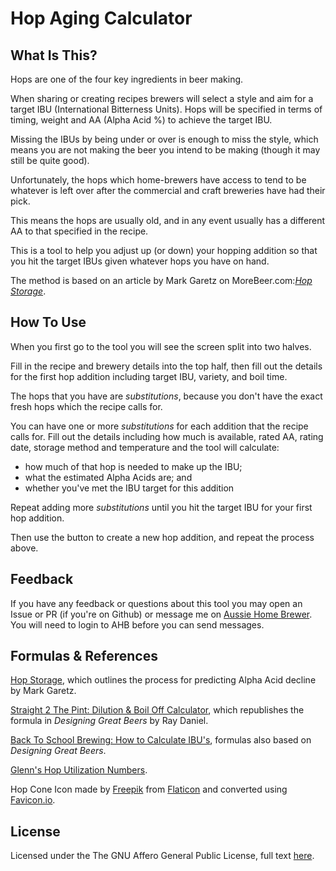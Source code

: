 # Hop Aging Calculator

## What Is This?

Hops are one of the four key ingredients in beer making.

When sharing or creating recipes brewers will select a style and aim for a target IBU (International Bitterness Units). Hops will be specified in terms of timing, weight and AA (Alpha Acid %) to achieve the target IBU.

Missing the IBUs by being under or over is enough to miss the style, which means you are not making the beer you intend to be making (though it may still be quite good).

Unfortunately, the hops which home-brewers have access to tend to be whatever is left over after the commercial and craft breweries have had their pick.

This means the hops are usually old, and in any event usually has a different AA to that specified in the recipe.

This is a tool to help you adjust up (or down) your hopping addition so that you hit the target IBUs given whatever hops you have on hand.

The method is based on an article by Mark Garetz on MoreBeer.com:_[Hop Storage](https://www.morebeer.com/articles/storing_hops_properly)_.

## How To Use

When you first go to the tool you will see the screen split into two halves.

Fill in the recipe and brewery details into the top half, then fill out the details for the first hop addition including target IBU, variety, and boil time.

The hops that you have are _substitutions_, because you don't have the exact fresh hops which the recipe calls for.

You can have one or more _substitutions_ for each addition that the recipe calls for. Fill out the details including how much is available, rated AA, rating date, storage method and temperature and the tool will calculate:

- how much of that hop is needed to make up the IBU;
- what the estimated Alpha Acids are; and
- whether you've met the IBU target for this addition

Repeat adding more _substitutions_ until you hit the target IBU for your first hop addition.

Then use the button to create a new hop addition, and repeat the process above.

## Feedback

If you have any feedback or questions about this tool you may open an Issue or PR (if you're on Github) or message me on [Aussie Home Brewer](https://aussiehomebrewer.com/members/specky85.32079/). You will need to login to AHB before you can send messages.

## Formulas & References

[Hop Storage](https://www.morebeer.com/articles/storing_hops_properly), which outlines the process for predicting Alpha Acid decline by Mark Garetz.

[Straight 2 The Pint: Dilution & Boil Off Calculator](https://straighttothepint.com/dilution-boil-off-calculator/), which republishes the formula in _Designing Great Beers_ by Ray Daniel.

[Back To School Brewing: How to Calculate IBU's](http://www.backtoschoolbrewing.com/blog/2016/9/5/how-to-calculate-ibus), formulas also based on _Designing Great Beers_.

[Glenn's Hop Utilization Numbers](https://www.realbeer.com/hops/research.html).

Hop Cone Icon made by [Freepik](https://www.flaticon.com/authors/freepik) from [Flaticon](https://www.flaticon.com/) and converted using [Favicon.io](https://favicon.io/favicon-converter/).

## License

Licensed under the The GNU Affero General Public License, full text [here](./LICENSE).
